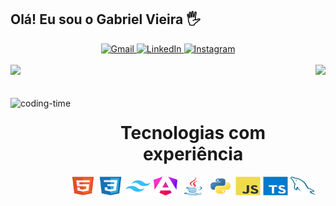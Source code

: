 ## Olá! Eu sou o Gabriel Vieira 🖐️

<div align="center">
  <a href="mailto:gabrielvieira.wks@gmail.com">
    <img src="https://img.shields.io/badge/Gmail-D14836?style=for-the-badge&logo=gmail&logoColor=white" alt="Gmail">
  </a>
  <a href="https://www.linkedin.com/in/gabriel-vieira-174947198/">
    <img src="https://img.shields.io/badge/LinkedIn-0077B5?style=for-the-badge&logo=linkedin&logoColor=white" alt="LinkedIn">
  </a>
  <a href="https://www.instagram.com/gavieirah/">
    <img src="https://img.shields.io/badge/Instagram-E4405F?style=for-the-badge&logo=instagram&logoColor=white" alt="Instagram">
  </a>
</div>

<br>

<div>
  <img height="180em" src="https://github-readme-stats.vercel.app/api?username=gabvieiras&show_icons=true&theme=blue&include_all_commits=true&count_private=true"/>
  <img align="right" height="180em" src="https://github-readme-stats.vercel.app/api/top-langs/?username=gabvieiras&layout=compact&langs_count=16&theme=blue"/>
</div>
<br>

<div align="center">
  <div style="display: inline_block"><br>
  <img align="left" height="250" alt="coding-time" src="code.gif">
  <h1 align="center"> Tecnologias com experiência </h1>
  <img align="center" height="30" width="40" alt="html-icon" src="https://raw.githubusercontent.com/devicons/devicon/master/icons/html5/html5-original.svg">
  <img align="center" height="30" width="40" alt="css-icon" src="https://raw.githubusercontent.com/devicons/devicon/master/icons/css3/css3-original.svg">
  <img align="center" height="30" width="40" alt="tailwind-icon" src="https://raw.githubusercontent.com/devicons/devicon/master/icons/tailwindcss/tailwindcss-original.svg">
  <img align="center" height="30" width="40" alt="angular-icon" src="https://raw.githubusercontent.com/devicons/devicon/master/icons/angular/angular-original.svg">
  <img align="center" height="30" width="40" alt="java-icon" src="https://raw.githubusercontent.com/devicons/devicon/master/icons/java/java-original.svg">
  <img align="center" height="30" width="40" alt="python-icon" src="https://raw.githubusercontent.com/devicons/devicon/master/icons/python/python-original.svg">
  <img align="center" height="30" width="40" alt="javascript-icon" src="https://raw.githubusercontent.com/devicons/devicon/master/icons/javascript/javascript-original.svg">
  <img align="center" height="30" width="40" alt="typescript-icon" src="https://raw.githubusercontent.com/devicons/devicon/master/icons/typescript/typescript-original.svg">
  <img align="center" height="30" width="40" alt="mysql-icon" src="https://raw.githubusercontent.com/devicons/devicon/master/icons/mysql/mysql-original.svg">  
</div>
